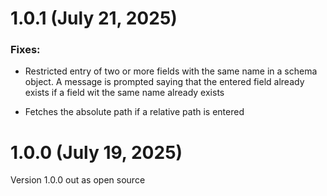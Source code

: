 # 1.0.1 (July 21, 2025)

### Fixes:
- Restricted entry of two or more fields with the same name in a schema object. A message is prompted saying that the entered field already exists if a field wit the same name already exists

- Fetches the absolute path if a relative path is entered

# 1.0.0 (July 19, 2025)

Version 1.0.0 out as open source
